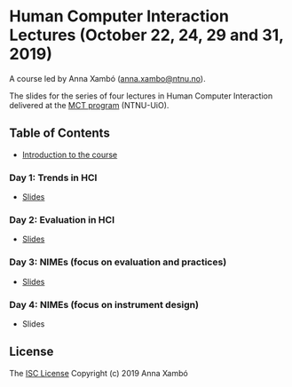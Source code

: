 # Human Computer Interaction Lectures (October 22, 24, 29 and 31, 2019)

A course led by Anna Xambó (anna.xambo@ntnu.no).

The slides for the series of four lectures in Human Computer Interaction delivered at the [MCT program](https://www.ntnu.edu/studies/mmct) (NTNU-UiO).

## Table of Contents

* [Introduction to the course](MCT4000-PCW-introduction)

### Day 1: Trends in HCI

* [Slides](MCT4000-HCI-day1)

### Day 2: Evaluation in HCI

* [Slides](MCT4000-HCI-day2)
	
### Day 3: NIMEs (focus on evaluation and practices)

* [Slides](MCT4000-HCI-day3)
 
### Day 4: NIMEs (focus on instrument design)

* Slides

## License

The [ISC License](http://opensource.org/licenses/ISC) Copyright (c) 2019 Anna Xambó
